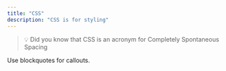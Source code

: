 ```yaml
---
title: "CSS"
description: "CSS is for styling"
---
```


> 💡 Did you know that CSS is an acronym for Completely Spontaneous Spacing

Use blockquotes for callouts.
